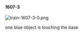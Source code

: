 #### 1607-3
![train-1607-3-0.png](https://github.com/lil-lab/nlvr/raw/master/nlvr/train/images/77/train-1607-3-0.png "train-1607-3-0.png")

one blue object is touching the base